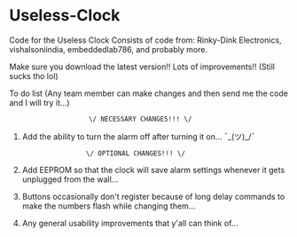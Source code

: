 # Useless-Clock
Code for the Useless Clock
Consists of code from: Rinky-Dink Electronics, vishalsoniindia, embeddedlab786, and probably more.

Make sure you download the latest version!!
Lots of improvements!! (Still sucks tho lol)


To do list (Any team member can make changes and then send me the code and I will try it...)

                        \/ NECESSARY CHANGES!!! \/

1. Add the ability to turn the alarm off after turning it on...  ¯\_(ツ)_/¯

                       \/ OPTIONAL CHANGES!!! \/

1. Add EEPROM so that the clock will save alarm settings whenever it gets unplugged from the wall...

2. Buttons occasionally don't register because of long delay commands to make the numbers flash while changing them...

3. Any general usability improvements that y'all can think of...
